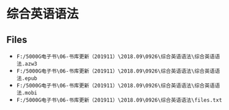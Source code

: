 # 综合英语语法

## Files

- `F:/5000G电子书\06-书库更新（201911）\2018.09\0926\综合英语语法\综合英语语法.azw3`
- `F:/5000G电子书\06-书库更新（201911）\2018.09\0926\综合英语语法\综合英语语法.epub`
- `F:/5000G电子书\06-书库更新（201911）\2018.09\0926\综合英语语法\综合英语语法.mobi`
- `F:/5000G电子书\06-书库更新（201911）\2018.09\0926\综合英语语法\files.txt`
